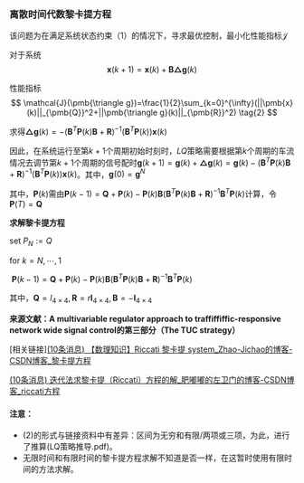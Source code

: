 ### 离散时间代数黎卡提方程

该问题为在满足系统状态约束（1）的情况下，寻求最优控制，最小化性能指标$\mathcal{J}$

对于系统
$$
\pmb{x}(k+1)=\pmb{x}(k)+\pmb{B\triangle g}(k) \tag{1}
$$

性能指标
$$
\mathcal{J}(\pmb{\triangle g})=\frac{1}{2}\sum_{k=0}^{\infty}(||\pmb{x}(k)||_{\pmb{Q}}^2+||\pmb{\triangle g}(k)||_{\pmb{R}}^2) \tag{2}
$$

求得$\pmb{\triangle g}(k)=-(\pmb{B}^T\pmb{P}(k)\pmb{B}+\pmb{R})^{-1}(\pmb{B}^T\pmb{P}(k))\pmb{x}(k)$

因此，在系统运行至第$k+1$个周期初始时刻时，$LQ$策略需要根据第$k$个周期的车流情况去调节第$k+1$个周期的信号配时$\pmb{g}(k+1)=\pmb{g}(k)+\pmb{\triangle g}(k)=\pmb{g}(k)-(\pmb{B}^T\pmb{P}(k)\pmb{B}+\pmb{R})^{-1}(\pmb{B}^T\pmb{P}(k))\pmb{x}(k)$。其中，$\pmb{g}(0)=\pmb{g}^N$

其中，$\pmb{P}(k)$需由$\pmb{P}(k-1)=\pmb{Q}+\pmb{P}(k)-\pmb{P}(k)\pmb{B}(\pmb{B}^T\pmb{P}(k)\pmb{B}+\pmb{R})^{-1}\pmb{B}^T\pmb{P}(k)$计算，令$\pmb{P}(T)=\pmb{Q}$

**求解黎卡提方程**

set $P_N:=Q$

for $k=N,\cdots,1$

​	$\pmb{P}(k-1)=\pmb{Q}+\pmb{P}(k)-\pmb{P}(k)\pmb{B}(\pmb{B}^T\pmb{P}(k)\pmb{B}+\pmb{R})^{-1}\pmb{B}^T\pmb{P}(k)$



其中，$\pmb{Q}=I_{4\times 4},\pmb{R}=r\pmb{I}_{4\times 4},\pmb{B}=-\pmb{I}_{4\times 4}$



**来源文献：A multivariable regulator approach to traffiffiffic-responsive network wide signal control的第三部分（The TUC strategy）**

\[相关链接][(10条消息) 【数理知识】Riccati 黎卡提 system_Zhao-Jichao的博客-CSDN博客_黎卡提方程](https://blog.csdn.net/weixin_36815313/article/details/111773535)

[(10条消息) 迭代法求黎卡提（Riccati）方程的解_肥嘟嘟的左卫门的博客-CSDN博客_riccati方程](https://blog.csdn.net/ChenGuiGan/article/details/116495061)

#### 注意：

- (2)的形式与链接资料中有差异：区间为无穷和有限/两项或三项，为此，进行了推算(LQ策略推导.pdf)。
- 无限时间和有限时间的黎卡提方程求解不知道是否一样，在这暂时使用有限时间的方法求解。
